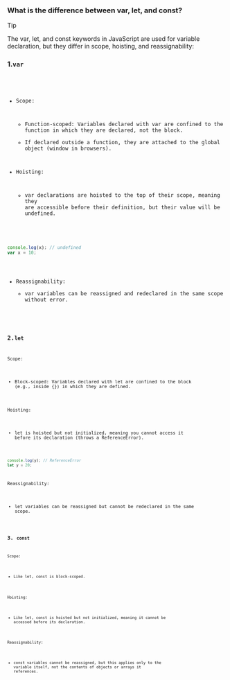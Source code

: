 ### What is the difference between var, let, and const?

>[!TIP]
>The var, let, and const keywords in JavaScript are used for variable declaration, but they differ in scope, hoisting, and reassignability:

### 1.<code>var</var>
- Scope:
  - Function-scoped: Variables declared with var are confined to the function in which they are declared, not the block.
  - If declared outside a function, they are attached to the global object (window in browsers).

- Hoisting:
   - var declarations are hoisted to the top of their scope, meaning they are accessible before their definition, but their value will be undefined.
```javascript
console.log(x); // undefined
var x = 10;
```
- Reassignability:
  - var variables can be reassigned and redeclared in the same scope without error.
 
### 2.<code>let</var>
Scope:
- Block-scoped: Variables declared with let are confined to the block (e.g., inside {}) in which they are defined.
  
Hoisting:
- let is hoisted but not initialized, meaning you cannot access it before its declaration (throws a ReferenceError).
```javascript
console.log(y); // ReferenceError
let y = 20;
```
Reassignability:
- let variables can be reassigned but cannot be redeclared in the same scope.

### 3. <code>const</var>
Scope:
- Like let, const is block-scoped.
  
Hoisting:
- Like let, const is hoisted but not initialized, meaning it cannot be accessed before its declaration.
  
Reassignability:
- const variables cannot be reassigned, but this applies only to the variable itself, not the contents of objects or arrays it references.
